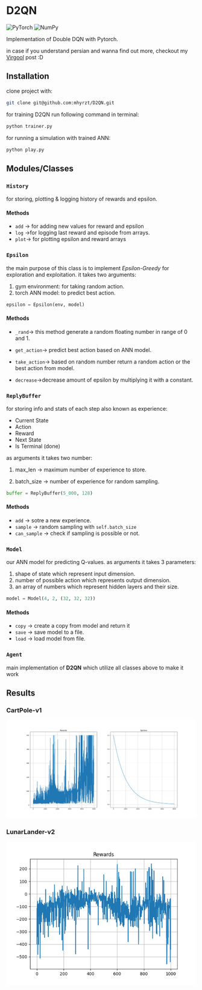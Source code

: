 # D2QN

![PyTorch](https://img.shields.io/badge/PyTorch-%23EE4C2C.svg?style=for-the-badge&logo=PyTorch&logoColor=white)
![NumPy](https://img.shields.io/badge/numpy-%23013243.svg?style=for-the-badge&logo=numpy&logoColor=white)

Implementation of Double DQN with Pytorch.

in case if you understand persian and wanna find out more, checkout my [Virgool](https://vrgl.ir/hEp6b
) post :D

## Installation

clone project with:

```bash
git clone git@github.com:mhyrzt/D2QN.git
```

for training D2QN run following command in terminal:

```bash
python trainer.py
```

for running a simulation with trained ANN:

```bash
python play.py
```

## Modules/Classes

### ``History``

for storing, plotting & logging history of rewards and epsilon.

#### Methods

- ``add`` → for adding new values for reward and epsilon
- ``log`` →for logging last reward and episode from arrays.
- ``plot``→ for plotting epsilon and reward arrays

### ``Epsilon``

the main purpose of this class is to implement _Epsilon-Greedy_ for exploration and exploitation. it takes two arguments:

1. gym environment: for taking random action.
2. torch ANN model: to predict best action.

```python
epsilon = Epsilon(env, model)
```

#### Methods

- ``_rand``→ this method generate a random floating number in range of 0 and 1.

- ``get_action``→ predict best action based on ANN model.

- ``take_action``→ based on random number return a random action or the best action from model.

- ``decrease``→decrease amount of epsilon by multiplying it with a constant.

### ``ReplyBuffer``

for storing info and stats of each step also known as experience:

- Current State
- Action
- Reward
- Next State
- Is Terminal (done)

as arguments it takes two number:

1. max_len → maximum number of experience to store.

2. batch_size → number of experience for random sampling.

```python
buffer = ReplyBuffer(5_000, 128)
```

#### Methods

- ``add`` → sotre a new experience.
- ``sample`` → random sampling with ``self.batch_size``
- ``can_sample`` → check if sampling is possible or not.

### ``Model``

our ANN model for predicting Q-values. as arguments it takes 3 parameters:

1. shape of state which represent input dimension.
2. number of possible action which represents output dimension.
3. an array of numbers which represent hidden layers and their size.

```python
model = Model(4, 2, (32, 32, 32))
```

#### Methods

- ``copy`` → create a copy from model and return it
- ``save`` → save model to a file.
- ``load`` → load model from file.

### ``Agent``

main implementation of __D2QN__ which utilize all classes above to make it work

## Results

### CartPole-v1

![CartPole-v1](results/CartPole-v1.png)

### LunarLander-v2

![LunarLander-v2](results/LunarLander.png)
